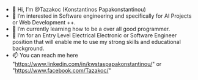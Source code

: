 - 👋 Hi, I’m @Tazakoc (Konstantinos Papakonstantinou)
- 👀 I’m interested in Software engineering and specifically for AI Projects or Web Development ++.
- 🌱 I’m currently learning how to be a over all good programmer.
- 💞️ I’m for an Entry Level Electrical Electronic or Software Engineer position that will enable me to use my strong skills and educational background.
- 📫 You can reach me here "https://www.linkedin.com/in/kwstaspapakonstantinou/" or "https://www.facebook.com/Tazakoc/"
<!---
tazakoc/tazakoc is a ✨ special ✨ repository because its `README.md` (this file) appears on your GitHub profile.
You can click the Preview link to take a look at your changes.
--->
